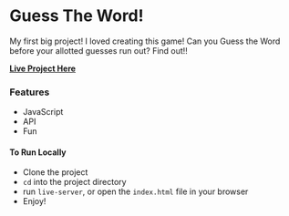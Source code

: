 # Guess The Word!
My first big project! I loved creating this game!
Can you Guess the Word before your allotted guesses run out? Find out!!

[**Live Project Here**](beg92.github.io/guess-the-word-main/)

### Features
- JavaScript
- API
- Fun

#### To Run Locally
- Clone the project
- `cd` into the project directory
- run `live-server`, or open the `index.html` file in your browser
- Enjoy!
